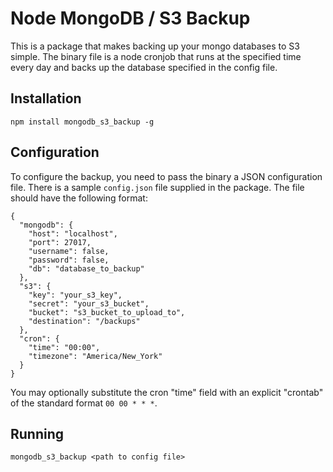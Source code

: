 # Node MongoDB / S3 Backup

This is a package that makes backing up your mongo databases to S3 simple.
The binary file is a node cronjob that runs at the specified time every day
and backs up the database specified in the config file.

## Installation

    npm install mongodb_s3_backup -g

## Configuration

To configure the backup, you need to pass the binary a JSON configuration file.
There is a sample `config.json` file supplied in the package. The file should 
have the following format:

    {
      "mongodb": {
        "host": "localhost",
        "port": 27017,
        "username": false,
        "password": false,
        "db": "database_to_backup"
      },
      "s3": {
        "key": "your_s3_key",
        "secret": "your_s3_bucket",
        "bucket": "s3_bucket_to_upload_to",
        "destination": "/backups"
      },
      "cron": {
        "time": "00:00",
        "timezone": "America/New_York"
      }
    }

You may optionally substitute the cron "time" field with an explicit "crontab"
of the standard format `00 00 * * *`.

## Running

    mongodb_s3_backup <path to config file>
